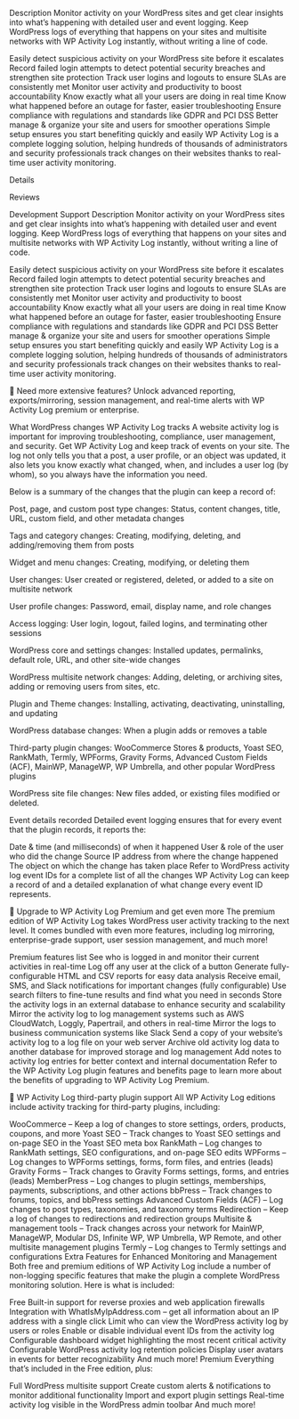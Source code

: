 Description
Monitor activity on your WordPress sites and get clear insights into what’s happening with detailed user and event logging.
Keep WordPress logs of everything that happens on your sites and multisite networks with WP Activity Log instantly, without writing a line of code.

Easily detect suspicious activity on your WordPress site before it escalates
Record failed login attempts to detect potential security breaches and strengthen site protection
Track user logins and logouts to ensure SLAs are consistently met
Monitor user activity and productivity to boost accountability
Know exactly what all your users are doing in real time
Know what happened before an outage for faster, easier troubleshooting
Ensure compliance with regulations and standards like GDPR and PCI DSS
Better manage & organize your site and users for smoother operations
Simple setup ensures you start benefiting quickly and easily
WP Activity Log is a complete logging solution, helping hundreds of thousands of administrators and security professionals track changes on their websites thanks to real-time user activity monitoring.

Details
 
Reviews
 
Development
Support
Description
Monitor activity on your WordPress sites and get clear insights into what’s happening with detailed user and event logging.
Keep WordPress logs of everything that happens on your sites and multisite networks with WP Activity Log instantly, without writing a line of code.

Easily detect suspicious activity on your WordPress site before it escalates
Record failed login attempts to detect potential security breaches and strengthen site protection
Track user logins and logouts to ensure SLAs are consistently met
Monitor user activity and productivity to boost accountability
Know exactly what all your users are doing in real time
Know what happened before an outage for faster, easier troubleshooting
Ensure compliance with regulations and standards like GDPR and PCI DSS
Better manage & organize your site and users for smoother operations
Simple setup ensures you start benefiting quickly and easily
WP Activity Log is a complete logging solution, helping hundreds of thousands of administrators and security professionals track changes on their websites thanks to real-time user activity monitoring.

💎 Need more extensive features? Unlock advanced reporting, exports/mirroring, session management, and real-time alerts with WP Activity Log premium or enterprise.


What WordPress changes WP Activity Log tracks
A website activity log is important for improving troubleshooting, compliance, user management, and security.
Get WP Activity Log and keep track of events on your site. The log not only tells you that a post, a user profile, or an object was updated, it also lets you know exactly what changed, when, and includes a user log (by whom), so you always have the information you need.

Below is a summary of the changes that the plugin can keep a record of:

Post, page, and custom post type changes: Status, content changes, title, URL, custom field, and other metadata changes

Tags and category changes: Creating, modifying, deleting, and adding/removing them from posts

Widget and menu changes: Creating, modifying, or deleting them

User changes: User created or registered, deleted, or added to a site on multisite network

User profile changes: Password, email, display name, and role changes

Access logging: User login, logout, failed logins, and terminating other sessions

WordPress core and settings changes: Installed updates, permalinks, default role, URL, and other site-wide changes

WordPress multisite network changes: Adding, deleting, or archiving sites, adding or removing users from sites, etc.

Plugin and Theme changes: Installing, activating, deactivating, uninstalling, and updating

WordPress database changes: When a plugin adds or removes a table

Third-party plugin changes: WooCommerce Stores & products, Yoast SEO, RankMath, Termly, WPForms, Gravity Forms, Advanced Custom Fields (ACF), MainWP, ManageWP, WP Umbrella, and other popular WordPress plugins

WordPress site file changes: New files added, or existing files modified or deleted.

Event details recorded
Detailed event logging ensures that for every event that the plugin records, it reports the:

Date & time (and milliseconds) of when it happened
User & role of the user who did the change
Source IP address from where the change happened
The object on which the change has taken place
Refer to WordPress activity log event IDs for a complete list of all the changes WP Activity Log can keep a record of and a detailed explanation of what change every event ID represents.

💎 Upgrade to WP Activity Log Premium and get even more
The premium edition of WP Activity Log takes WordPress user activity tracking to the next level. It comes bundled with even more features, including log mirroring, enterprise-grade support, user session management, and much more!

Premium features list
See who is logged in and monitor their current activities in real-time
Log off any user at the click of a button
Generate fully-configurable HTML and CSV reports for easy data analysis
Receive email, SMS, and Slack notifications for important changes (fully configurable)
Use search filters to fine-tune results and find what you need in seconds
Store the activity logs in an external database to enhance security and scalability
Mirror the activity log to log management systems such as AWS CloudWatch, Loggly, Papertrail, and others in real-time
Mirror the logs to business communication systems like Slack
Send a copy of your website’s activity log to a log file on your web server
Archive old activity log data to another database for improved storage and log management
Add notes to activity log entries for better context and internal documentation
Refer to the WP Activity Log plugin features and benefits page to learn more about the benefits of upgrading to WP Activity Log Premium.

🔌 WP Activity Log third-party plugin support
All WP Activity Log editions include activity tracking for third-party plugins, including:

WooCommerce – Keep a log of changes to store settings, orders, products, coupons, and more
Yoast SEO – Track changes to Yoast SEO settings and on-page SEO in the Yoast SEO meta box
RankMath – Log changes to RankMath settings, SEO configurations, and on-page SEO edits
WPForms – Log changes to WPForms settings, forms, form files, and entries (leads)
Gravity Forms – Track changes to Gravity Forms settings, forms, and entries (leads)
MemberPress – Log changes to plugin settings, memberships, payments, subscriptions, and other actions
bbPress – Track changes to forums, topics, and bbPress settings
Advanced Custom Fields (ACF) – Log changes to post types, taxonomies, and taxonomy terms
Redirection – Keep a log of changes to redirections and redirection groups
Multisite & management tools – Track changes across your network for MainWP, ManageWP, Modular DS, Infinite WP, WP Umbrella, WP Remote, and other multisite management plugins
Termly – Log changes to Termly settings and configurations
Extra Features for Enhanced Monitoring and Management
Both free and premium editions of WP Activity Log include a number of non-logging specific features that make the plugin a complete WordPress monitoring solution. Here is what is included:

Free
Built-in support for reverse proxies and web application firewalls
Integration with WhatIsMyIpAddress.com – get all information about an IP address with a single click
Limit who can view the WordPress activity log by users or roles
Enable or disable individual event IDs from the activity log
Configurable dashboard widget highlighting the most recent critical activity
Configurable WordPress activity log retention policies
Display user avatars in events for better recognizability
And much more!
Premium
Everything that’s included in the Free edition, plus:

Full WordPress multisite support
Create custom alerts & notifications to monitor additional functionality
Import and export plugin settings
Real-time activity log visible in the WordPress admin toolbar
And much more!
